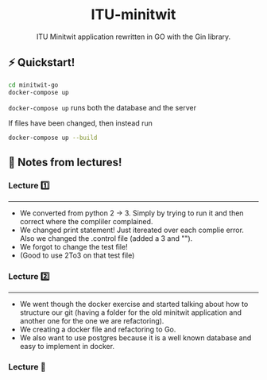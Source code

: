 <h1 align="center">
  ITU-minitwit
</h1>
<p align="center">
ITU Minitwit application rewritten in GO with the Gin library.
<br/>

## ⚡️ Quickstart!

```sh
cd minitwit-go
docker-compose up
```
`docker-compose up` runs both the database and the server


If files have been changed, then instead run
```sh
docker-compose up --build
```




## 📝 Notes from lectures!

### **Lecture 1️⃣**
<hr/>

* We converted from python 2 -> 3. Simply by trying to run it and then correct where the compliler complained.
* We changed print statement! Just itereated over each complie error. Also we changed the .control file (added a 3 and ""). 
* We forgot to change the test file!
* (Good to use 2To3 on that test file)

### **Lecture 2️⃣**
<hr/>

* We went though the docker exercise and started talking about how to structure our git (having a folder for the old minitwit application and another one for the one we are refactoring). 
* We creating a docker file and refactoring to Go.
* We also want to use postgres because it is a well known database and easy to implement in docker.

### **Lecture 🥉**


